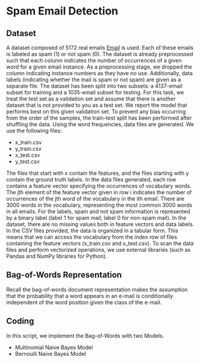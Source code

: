 # Spam Email Detection

## Dataset
A dataset composed of 5172 real emails [Email](https://www.kaggle.com/balaka18/email-spam-classification-dataset-csv) is used. Each of these emails is labeled as spam (1) or not spam (0). The dataset is already preprocessed such that each column indicates the number of occurrences of a given word for a given email instance. As a preprocessing stage, we dropped the column indicating instance numbers as they have no use. Additionally, data labels (indicating whether the mail is spam or not spam) are given as a separate file.
The dataset has been split into two subsets: a 4137-email subset for training and a 1035-email subset for testing. For this task, we treat the test set as a validation set and assume that there is another dataset that is not provided to you as a test set. We report the model that performs best on this given validation set. To prevent any bias occurring from the order of the samples, the train-test split has been performed after shuffling the data.
Using the word frequencies, data files are generated. We use the following files:
* x_train.csv
* y_train.csv
* x_test.csv
* y_test.csv
  
The files that start with x contain the features, and the files starting with y contain the ground truth labels.
In the data files generated, each row contains a feature vector specifying the occurrences of vocabulary words. The jth element of the feature vector given in row i indicates the number of occurrences of the jth word of the vocabulary in the ith email. There are 3000 words in the vocabulary, representing the most common 3000 words in all emails. For the labels, spam and not spam information is represented by a binary label (label 1 for spam mail, label 0 for non-spam mail). In the dataset, there are no missing values both in feature vectors and data labels.
In the CSV files provided, the data is organized in a tabular form. This means that we can access the vocabulary from the index row of files containing the feature vectors (x_train.csv and x_test.csv). To scan the data files and perform vectorized operations, we use external libraries (such as Pandas and NumPy libraries for Python).

##  Bag-of-Words Representation

Recall the bag-of-words document representation makes the assumption that the probability that a word appears in an e-mail is conditionally independent of the word position given the class of the e-mail.

## Coding
 In this script, we implement the Bag-of-Words with two Models.
 
 * Multinomial Naive Bayes Model
 * Bernoulli Naive Bayes Model

